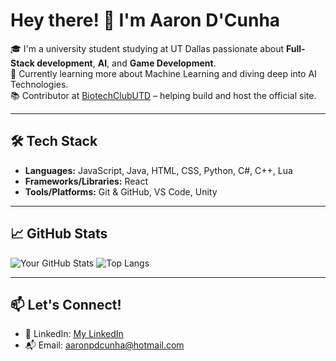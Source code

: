 # Hey there! 👋 I'm Aaron D'Cunha

🎓 I'm a university student studying at UT Dallas passionate about **Full-Stack development**, **AI**, and **Game Development**.  
🌱 Currently learning more about Machine Learning and diving deep into AI Technologies.  
📚 Contributor at [BiotechClubUTD](https://github.com/biotechutd/) – helping build and host the official site.

---

## 🛠️ Tech Stack

- **Languages:** JavaScript, Java, HTML, CSS, Python, C#, C++, Lua
- **Frameworks/Libraries:** React
- **Tools/Platforms:** Git & GitHub, VS Code, Unity

---

## 📈 GitHub Stats

![Your GitHub Stats](https://github-readme-stats.vercel.app/api?username=AaronDcunha&show_icons=true&hide_title=true&hide_border=true&theme=transparent)
![Top Langs](https://github-readme-stats.vercel.app/api/top-langs/?username=AaronDcunha&layout=compact&theme=transparent)

---

## 📫 Let's Connect!

- 💼 LinkedIn: [My LinkedIn](https://www.linkedin.com/in/aaron-d-cunha-3893b1226/)
- 📬 Email: aaronpdcunha@hotmail.com
